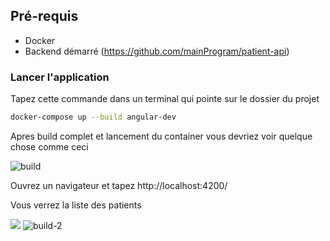 ## Pré-requis
- Docker
- Backend démarré (https://github.com/mainProgram/patient-api)

### Lancer l'application
Tapez cette commande dans un terminal qui pointe sur le dossier du projet

```bash
docker-compose up --build angular-dev
```
Apres build complet et lancement du container vous devriez voir quelque chose comme ceci

![build](https://github.com/user-attachments/assets/1a34d92d-33e0-4baa-9e60-d706082fd9c0)

Ouvrez un navigateur et tapez  http://localhost:4200/

Vous verrez la liste des patients

![](C:\Users\fazeyna\Pictures\Screenshots\build-2.png)
![build-2](https://github.com/user-attachments/assets/32f2e5f8-3182-4183-9aae-6940038ffff3)

